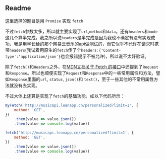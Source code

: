 ## Readme
这里选择的题目是用 `Promise` 实现 `fetch`

不过`fetch`参数太多，所以就主要实现了`url`,`method`和`data`，还有`headers`和`mode`这几个算半完成。我之所以说`headers`是半完成是因为我也不确定有没有实现成功，我是用学长给的那个网易云音乐的api做测试的，而它似乎不允许在请求时携带`headers`(我试着用原生的`fetch`传了个`headers:{'Content-type':'application/json'}`也会报错提示不被允许)，所以说不太好验证。

除了`fetch()`和`Headers`之外，在[MDN文档关于 Fetch 的接口](https://developer.mozilla.org/zh-CN/docs/Web/API/Fetch_API)中还提到了`Request`和`Response`。所以也顺便实现了`Request`和`Response`中的一些常用属性和方法，譬如`Response`里面的`url`, `status`, `json()`和 `text()`，至于一些其他的不常用属性方法就没有去实现。

不过大体上还算是实现了`fetch`的基础功能，如以下代码所示：

```javascript
myFetch('http://musicapi.leanapp.cn/personalized?limit=1', {
    method: 'GET',
})
    .then(value => value.json())
    .then(value => console.log(value))

fetch('http://musicapi.leanapp.cn/personalized?limit=1', {
    method: 'GET',
})
    .then(value => value.json())
    .then(value => console.log(value))

```
